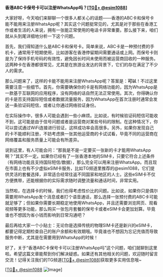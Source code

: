 **香港ABC卡保号卡可以注册WhatsApp吗？[[TG💪+ @esim1088](https://t.me/s/esim1088)]**

大家好呀，今天咱们来聊聊一个很多人都关心的话题——香港的ABC卡和保号卡能不能用来注册WhatsApp呢？其实这个问题挺常见的，尤其是对于那些在香港工作或者生活的人来说，拥有一张能正常使用的电话卡非常重要。那么接下来，咱们就从头到尾详细地分析一下这个问题。

首先，我们得知道什么是ABC卡和保号卡。简单来说，ABC卡是一种预付费的手机卡，通常用于短期使用，比如游客在香港停留期间需要通话或上网。而保号卡则是为了保持手机号码的有效性，避免因长时间未使用而被运营商回收的一种服务。这两种卡在香港都很常见，尤其是在旅游业发达的背景下，它们的存在满足了不少人的需求。

那么问题来了，这样的卡能不能用来注册WhatsApp呢？答案是：**可以**！不过这里需要注意一些细节。首先，你需要确保你的卡是有网络功能的，因为WhatsApp是一款基于互联网的应用程序，没有网络的话自然无法正常使用。其次，你得确认你的卡是否支持国际短信或者数据流量服务，因为WhatsApp在首次注册时通常会发送一条验证码短信，或者让你通过网络验证身份。

在实际操作中，很多人可能会遇到一些小麻烦。比如说，有时候验证码短信可能收不到，这可能是由于信号问题或者是运营商对某些号码的限制。在这种情况下，你可以尝试通过WiFi连接进行验证，这样成功率会高很多。另外，如果你发现自己的卡不能顺利注册，不妨考虑换一张其他运营商的卡试试看，毕竟不同的运营商在网络覆盖和服务质量上可能会有所差异。

说到这里，有人可能会问：“那我是不是一定要买一张新的卡才能用WhatsApp啊？”其实不一定。如果你已经有了一张香港本地的SIM卡，只要它符合上述条件（有网络功能且支持国际短信/数据），那么完全可以用来注册WhatsApp。而且现在市面上也有不少虚拟eSIM卡服务，比如TG频道里推荐的@esim1088，它们提供灵活的套餐选择，非常适合经常往返不同国家和地区的人士。这些eSIM卡不仅方便携带，还能根据你的实际需求随时调整流量和通话时间，非常实用。

当然啦，在选择卡的时候，我们也得考虑性价比的问题。比如说，如果你只是偶尔需要用WhatsApp发个消息或者打个语音通话，那么选择一张预付费的ABC卡可能就足够了；但如果你需要长期稳定地使用WhatsApp，并且还需要浏览网页、观看视频等更多功能，那么购买一张包月套餐的保号卡或者eSIM卡会更加划算。毕竟谁也不想因为省小钱而影响到日常沟通吧？

最后再给大家一个小贴士：无论你是选择传统的物理SIM卡还是新兴的eSIM卡，都要记得定期检查自己的账户余额和有效期哦。毕竟谁也不想因为忘记充值而导致服务中断，尤其是在需要用到WhatsApp的时候！

好了，关于“香港ABC卡保号卡可以注册WhatsApp吗”这个问题，咱们就聊到这里啦。希望这篇文章能帮到你们解决疑惑。如果还有其他相关的问题，欢迎随时留言交流！记得关注我们的TG频道[[TG💪+ @esim1088](https://t.me/s/esim1088)]获取更多实用信息哦~

[[TG💪+ @esim1088](https://t.me/s/esim1088) ![Image](https://i.postimg.cc/4NQfJmqS/Snipaste-2025-05-13-00-14-12.png)]